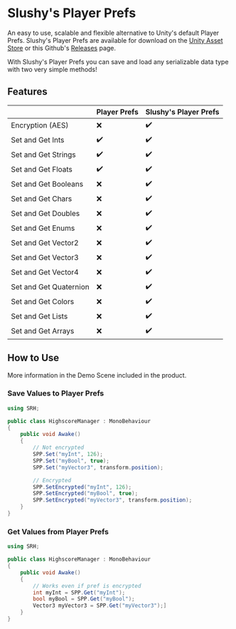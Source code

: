# Slushy's Player Prefs
An easy to use, scalable and flexible alternative to Unity's default Player Prefs. Slushy's Player Prefs are available for download on the [Unity Asset Store]() or this Github's [Releases](https://github.com/SlushyRH/Slushys-Player-Prefs/releases) page.

With Slushy's Player Prefs you can save and load any serializable data type with two very simple methods!

## Features
|                             | Player Prefs     | Slushy's Player Prefs
|-----------------------------|------------------|------------------
| Encryption (AES)            |❌|✔️
| Set and Get Ints            |✔️|✔️
| Set and Get Strings         |✔️|✔️
| Set and Get Floats          |✔️|✔️
| Set and Get Booleans        |❌|✔️
| Set and Get Chars           |❌|✔️
| Set and Get Doubles         |❌|✔️
| Set and Get Enums           |❌|✔️
| Set and Get Vector2         |❌|✔️
| Set and Get Vector3         |❌|✔️
| Set and Get Vector4         |❌|✔️
| Set and Get Quaternion      |❌|✔️
| Set and Get Colors          |❌|✔️
| Set and Get Lists           |❌|✔️
| Set and Get Arrays          |❌|✔️

## How to Use
More information in the Demo Scene included in the product.
### Save Values to Player Prefs
```` C#
using SRH;

public class HighscoreManager : MonoBehaviour
{
    public void Awake()
    {
        // Not encrypted
        SPP.Set("myInt", 126);
        SPP.Set("myBool", true);
        SPP.Set("myVector3", transform.position);

        // Encrypted
        SPP.SetEncrypted("myInt", 126);
        SPP.SetEncrypted("myBool", true);
        SPP.SetEncrypted("myVector3", transform.position);
    }
}
````
### Get Values from Player Prefs
```` C#
using SRH;

public class HighscoreManager : MonoBehaviour
{
    public void Awake()
    {
        // Works even if pref is encrypted
        int myInt = SPP.Get("myInt");
        bool myBool = SPP.Get("myBool");
        Vector3 myVector3 = SPP.Get("myVector3");]
    }
}
````
